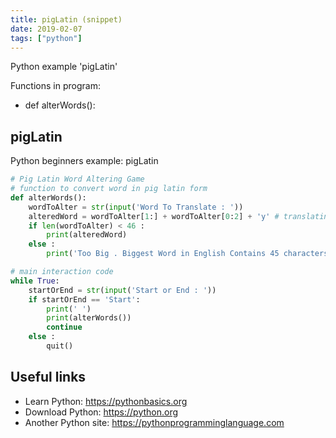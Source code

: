 ```yaml
---
title: pigLatin (snippet)
date: 2019-02-07
tags: ["python"]
---
```

Python example 'pigLatin'

Functions in program: 
* def alterWords():

## pigLatin

Python beginners example: pigLatin

```python
# Pig Latin Word Altering Game
# function to convert word in pig latin form
def alterWords():
	wordToAlter = str(input('Word To Translate : '))
	alteredWord = wordToAlter[1:] + wordToAlter[0:2] + 'y' # translating word to pig latin
	if len(wordToAlter) < 46 :
		print(alteredWord)
	else :
		print('Too Big . Biggest Word in English Contains 45 characters.')

# main interaction code 
while True:
	startOrEnd = str(input('Start or End : '))
	if startOrEnd == 'Start':
		print(' ')
		print(alterWords())
		continue
	else :
		quit()			 

```

## Useful links

- Learn Python: https://pythonbasics.org
- Download Python: https://python.org
- Another Python site: https://pythonprogramminglanguage.com
